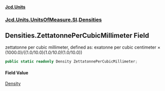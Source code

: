 #### [Jcd.Units](index.md 'index')
### [Jcd.Units.UnitsOfMeasure.SI](Jcd.Units.UnitsOfMeasure.SI.md 'Jcd.Units.UnitsOfMeasure.SI').[Densities](Densities.md 'Jcd.Units.UnitsOfMeasure.SI.Densities')

## Densities.ZettatonnePerCubicMillimeter Field

zettatonne per cubic millimeter, defined as: exatonne per cubic centimeter × (1000.0)/((1.0/10.0)*(1.0/10.0)*(1.0/10.0))

```csharp
public static readonly Density ZettatonnePerCubicMillimeter;
```

#### Field Value
[Density](Density.md 'Jcd.Units.UnitTypes.Density')